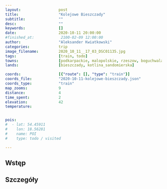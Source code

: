 ```yaml
---
layout:                 post
title:                  "Kolejowe Bieszczady"
subtitle:               ""
desc:                   ""
keywords:               []
date:                   2020-10-11 20:00:00
#finished_at:            2100-02-09 12:00:00
author:                 "Aleksander Kwiatkowski"
categories:             trip
image_filename:         2020_10_11__17_03_DSC01135.jpg
tags:                   [train, todo]
towns:                  [podkarpackie, malopolskie, rzeszow, boguchwala, czudec, strzyzow, wisniowa, frysztak, wojaszowka, jedlicze, jaslo, tarnowiec, krosno, miejsce_piastowe, rymanow, besko, zarszyn, sanok, zagorz, lesko, olszanica, zagorz, komancza, skolyszyn, biecz, gorlice, luzna, grybow, bobowa, ciezkowice, gromnik, tuchow, plesna, tarnow]
lands:                  [bieszczady, kotlina_sandomierska]

coords:                 [{"route": [], "type": "train"}]
coords_file:            "2020-10-11-kolejowe-bieszczady.json"
coords_type:            "train"
map_zooms:              9
distance:               4
time_spent:             2
elevation:              42
temperature:


pois:
#  - lat: 54.45911
#    lon: 18.56281
#    name: POI
#    type: todo / visited

---
```



## Wstęp

## Szczegóły

